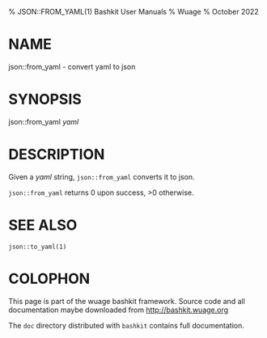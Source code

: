 % JSON::FROM_YAML(1) Bashkit User Manuals
% Wuage
% October 2022

# NAME

json::from_yaml - convert yaml to json

# SYNOPSIS

json::from_yaml *yaml*

# DESCRIPTION

Given a *yaml* string, `json::from_yaml` converts it to json.

`json::from_yaml` returns 0 upon success, >0 otherwise.

# SEE ALSO

`json::to_yaml(1)`

# COLOPHON
This page is part of the wuage bashkit framework. Source code and all
documentation maybe downloaded from <http://bashkit.wuage.org>

The `doc` directory distributed with `bashkit` contains full documentation.
